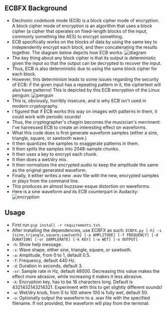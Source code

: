 ## ECBFX Background
- Electronic codebook mode (ECB) is a block cipher mode of encryption. A block cipher mode of encryption is an algorithm that uses a block cipher (a cipher that operates on fixed-length blocks of the input, commonly something like AES) to encrypt something.
- ECB specifically works on the blocks of data by using the same key to independently encrypt each block, and then concatenating the results together. The diagram below depicts how ECB works: ![diagram](https://i.imgur.com/WoEHdRj.png)
- The key thing about any block cipher is that its output is deterministic given the input so that the output can be decrypted to recover the input.
- Thus, ECB is also deterministic due to using the same block cipher for each block.
- However, this determinism leads to some issues regarding the security of ECB: if the given input has a repeating pattern in it, the ciphertext will also have patterns! This is depicted by this ECB encryption of the Linux penguin: ![penguin](https://i.imgur.com/4CzMItx.png)
- This is, obviously, horribly insecure, and is why ECB isn't used in modern cryptography.
- I figured that if ECB works this way on images with patterns in them, it could work with periodic sounds!
- Thus, the cryptographer's chagrin becomes the musiscian's merriment: I've harnessed ECB to create an interesting effect on waveforms.
- What this code does is first generate waveform samples (either a sine, triangle, square, or sawtooth wave.)
- It then quantizes the samples to exaggerate patterns in them.
- It then splits the samples into 2048-sample chunks.
- It then uses a key to encrypt each chunk.
- It then does a wet/dry mix.
- It then normalizes the encrypted audio to keep the amplitude the same as the original generated waveform.
- Finally, it either writes a new .wav file with the new, encrypted samples or plays from the command line.
- This produces an almost buzzsaw-esque distortion on waveforms.
- Here is a sine waveform and its ECB counterpart in Audacity: ![encryption](https://i.imgur.com/JWr14LT.png)

## Usage
- First run `pip install -r requirements.txt`.
- After installing the dependencies, use ECBFX as such: `ECBFX.py [-h] -s {sine,triangle,square,sawtooth} [-a AMPLITUDE] [-f FREQUENCY] [-d DURATION] [-sr SAMPLERATE] [-k KEY] [-w WET] [-o OUTPUT]`
- `-h`: Show help message.
- `-s`: Wave shape, either sine, triangle, square, or sawtooth.
- `-a`: Amplitude, from 0 to 1, default 0.5.
- `-f`: Frequency, default 440 Hz.
- `-d`: Duration in seconds, default 3.
- `-sr`: Sample rate in Hz, default 48000. Decreasing this value makes the effect more abrasive, while increasing it makes it less abrasive.
- `-k`: Encryption key, has to be 16 characters long. Default is 4321432143214321. Experiment with this to get slightly different sounds!
- `-w`: Wet/dry knob, from 0 to 100 where 100 is fully wet, default 50.
- `-o`: Optionally output the waveform to a .wav file with the specified filename. If not provided, the waveform will play from the terminal.

